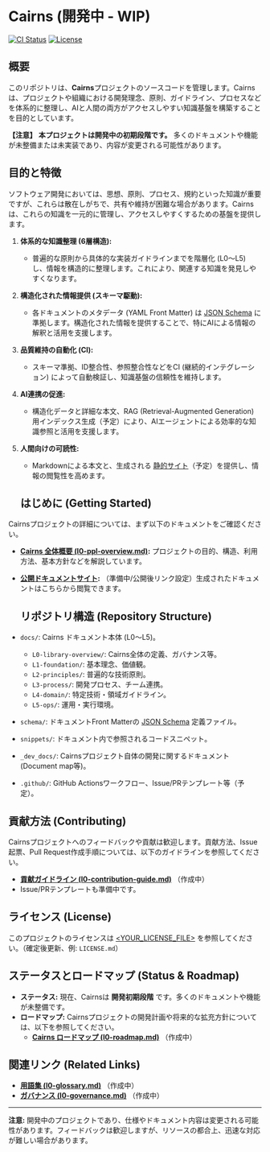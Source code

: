 # Cairns (開発中 - WIP)

[![CI Status](<YOUR_CI_BADGE_URL>)](<YOUR_CI_LINK>) [![License](<YOUR_LICENSE_BADGE_URL>)](<YOUR_LICENSE_FILE>)
## 概要

このリポジトリは、**Cairns**プロジェクトのソースコードを管理します。Cairnsは、プロジェクトや組織における開発理念、原則、ガイドライン、プロセスなどを体系的に整理し、AIと人間の両方がアクセスしやすい知識基盤を構築することを目的としています。

**【注意】**
**本プロジェクトは開発中の初期段階です。** 多くのドキュメントや機能が未整備または未実装であり、内容が変更される可能性があります。

## 目的と特徴

ソフトウェア開発においては、思想、原則、プロセス、規約といった知識が重要ですが、これらは散在しがちで、共有や維持が困難な場合があります。Cairnsは、これらの知識を一元的に管理し、アクセスしやすくするための基盤を提供します。

1.  **体系的な知識整理 (6層構造):**
    * 普遍的な原則から具体的な実装ガイドラインまでを階層化 (L0〜L5) し、情報を構造的に整理します。これにより、関連する知識を発見しやすくなります。

2.  **構造化された情報提供 (スキーマ駆動):**
    * 各ドキュメントのメタデータ (YAML Front Matter) は [JSON Schema](schema/ppl-front-matter.schema.json) に準拠します。構造化された情報を提供することで、特にAIによる情報の解釈と活用を支援します。

3.  **品質維持の自動化 (CI):**
    * スキーマ準拠、ID整合性、参照整合性などをCI (継続的インテグレーション) によって自動検証し、知識基盤の信頼性を維持します。

4.  **AI連携の促進:**
    * 構造化データと詳細な本文、RAG (Retrieval-Augmented Generation) 用インデックス生成（予定）により、AIエージェントによる効率的な知識参照と活用を支援します。

5.  **人間向けの可読性:**
    * Markdownによる本文と、生成される [静的サイト](<YOUR_STATIC_SITE_URL>)（予定）を提供し、情報の閲覧性を高めます。
    ## はじめに (Getting Started)

Cairnsプロジェクトの詳細については、まず以下のドキュメントをご確認ください。

* **[Cairns 全体概要 (l0-ppl-overview.md)](docs/L0-library-overview/l0-ppl-overview.md):** プロジェクトの目的、構造、利用方法、基本方針などを解説しています。
* **[公開ドキュメントサイト](<YOUR_STATIC_SITE_URL>):** （準備中/公開後リンク設定）生成されたドキュメントはこちらから閲覧できます。
    ## リポジトリ構造 (Repository Structure)

* `docs/`: Cairns ドキュメント本体 (L0〜L5)。
    * `L0-library-overview/`: Cairns全体の定義、ガバナンス等。
    * `L1-foundation/`: 基本理念、価値観。
    * `L2-principles/`: 普遍的な技術原則。
    * `L3-process/`: 開発プロセス、チーム連携。
    * `L4-domain/`: 特定技術・領域ガイドライン。
    * `L5-ops/`: 運用・実行環境。
* `schema/`: ドキュメントFront Matterの [JSON Schema](schema/ppl-front-matter.schema.json) 定義ファイル。
* `snippets/`: ドキュメント内で参照されるコードスニペット。
* `_dev_docs/`: Cairnsプロジェクト自体の開発に関するドキュメント (Document map等)。
* `.github/`: GitHub Actionsワークフロー、Issue/PRテンプレート等（予定）。

## 貢献方法 (Contributing)

Cairnsプロジェクトへのフィードバックや貢献は歓迎します。貢献方法、Issue起票、Pull Request作成手順については、以下のガイドラインを参照してください。

* **[貢献ガイドライン (l0-contribution-guide.md)](docs/L0-library-overview/l0-contribution-guide.md)** （作成中）
* Issue/PRテンプレートも準備中です。

## ライセンス (License)

このプロジェクトのライセンスは [<YOUR_LICENSE_FILE>](<YOUR_LICENSE_FILE>) を参照してください。（確定後更新、例: `LICENSE.md`）

## ステータスとロードマップ (Status & Roadmap)

* **ステータス:** 現在、Cairnsは **開発初期段階** です。多くのドキュメントや機能が未整備です。
* **ロードマップ:** Cairnsプロジェクトの開発計画や将来的な拡充方針については、以下を参照してください。
    * **[Cairns ロードマップ (l0-roadmap.md)](docs/L0-library-overview/l0-roadmap.md)** （作成中）

## 関連リンク (Related Links)

* **[用語集 (l0-glossary.md)](docs/L0-library-overview/l0-glossary.md)** （作成中）
* **[ガバナンス (l0-governance.md)](docs/L0-library-overview/l0-governance.md)** （作成中）

---

**注意:** 開発中のプロジェクトであり、仕様やドキュメント内容は変更される可能性があります。フィードバックは歓迎しますが、リソースの都合上、迅速な対応が難しい場合があります。